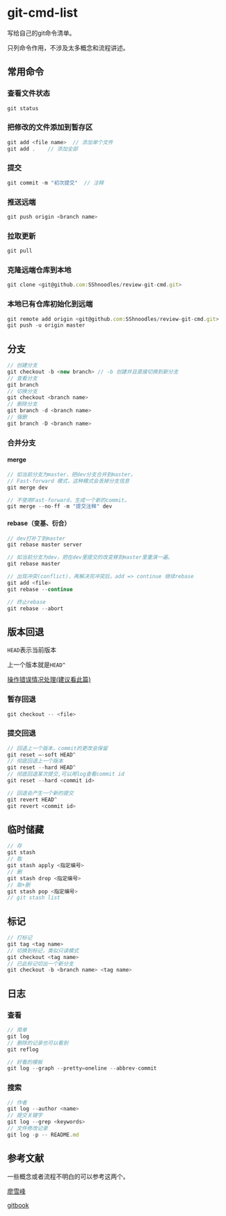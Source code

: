 # git-cmd-list
写给自己的git命令清单。

只列命令作用，不涉及太多概念和流程讲述。





## 常用命令

### 查看文件状态

```js
git status
```

### 把修改的文件添加到暂存区

```js
git add <file name>  // 添加单个文件
git add .    // 添加全部
```

### 提交
```js
git commit -m "初次提交"  // 注释
```

### 推送远端

```js
git push origin <branch name>
```

### 拉取更新

```js
git pull
```

### 克隆远端仓库到本地

```js
git clone <git@github.com:SShnoodles/review-git-cmd.git>
```

### 本地已有仓库初始化到远端

```js
git remote add origin <git@github.com:SShnoodles/review-git-cmd.git>
git push -u origin master
```



## 分支

```js
// 创建分支
git checkout -b <new branch> // -b 创建并且直接切换到新分支
// 查看分支
git branch
// 切换分支
git checkout <branch name>
// 删除分支
git branch -d <branch name>
// 强删
git branch -D <branch name>
```



### 合并分支

#### merge

```js
// 如当前分支为master，把dev分支合并到master。
// Fast-forward 模式，这种模式会丢掉分支信息
git merge dev

// 不使用Fast-forward，生成一个新的commit。
git merge --no-ff -m "提交注释" dev

```

#### rebase（变基、衍合）

```js
// dev打补丁到master
git rebase master server

// 如当前分支为dev，把在dev里提交的改变移到master里重演一遍。
git rebase master

// 出现冲突(conflict)，再解决完冲突后，add => continue 继续rebase
git add <file>
git rebase --continue

// 终止rebase
git rebase --abort
```



## 版本回退

`HEAD`表示当前版本

上一个版本就是`HEAD^`

 [操作错误情况处理(建议看此篇)](https://github.com/k88hudson/git-flight-rules/blob/master/README_zh-CN.md)

### 暂存回退

```js
git checkout -- <file>
```

### 提交回退

```js
// 回退上一个版本，commit的更改会保留
git reset –-soft HEAD^
// 彻底回退上一个版本
git reset --hard HEAD^
// 彻底回退某次提交,可以用log查看commit id
git reset --hard <commit id>

// 回退会产生一个新的提交
git revert HEAD^
git revert <commit id>
```



## 临时储藏

```js
// 存 
git stash
// 取
git stash apply <指定编号>
// 删
git stash drop <指定编号> 
// 取+删
git stash pop <指定编号> 
// git stash list
```



## 标记

```js
// 打标记
git tag <tag name>
// 切换到标记，类似只读模式
git checkout <tag name>
// 已此标记切出一个新分支
git checkout -b <branch name> <tag name>
```



## 日志

### 查看

```js
// 简单
git log
// 删除的记录也可以看到
git reflog

// 好看的模板
git log --graph --pretty=oneline --abbrev-commit
```

### 搜索

```js
// 作者
git log --author <name>
// 提交关键字
git log --grep <keywords>
// 文件修改记录
git log -p -- README.md
```



## 参考文献

一些概念或者流程不明白的可以参考这两个。

[廖雪峰](https://www.liaoxuefeng.com/wiki/0013739516305929606dd18361248578c67b8067c8c017b000)

[gitbook](https://0532.gitbooks.io/progit/content/index.html)

